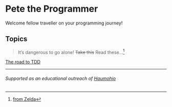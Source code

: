 # Pete the Programmer

Welcome fellow traveller on your programming journey!


## Topics

> It’s dangerous to go alone! ~~Take this~~ Read these...[^1]

[The road to TDD](/road-to-tdd/)


---
###### Supported as an educational outreach of [Haumohio](http://haumohio.com)

[^1]: [from Zelda](https://en.wikipedia.org/wiki/It%27s_dangerous_to_go_alone!)
